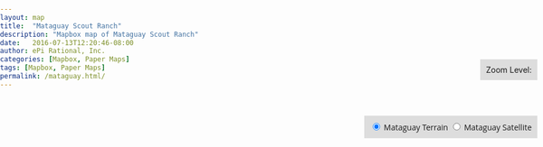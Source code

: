 ```yaml
---
layout: map
title:  "Mataguay Scout Ranch"
description: "Mapbox map of Mataguay Scout Ranch"
date:   2016-07-13T12:20:46-08:00
author: ePi Rational, Inc.
categories: [Mapbox, Paper Maps]
tags: [Mapbox, Paper Maps]
permalink: /mataguay.html/
---
```



<style>
body { margin:0; padding:0; }
#map { position:absolute; top:0; bottom:0; width:100%; }
#menu {
    margin: 10px;
    padding: 10px;
    position: absolute;
    right: 0;
    top:200px;
    z-index: 1000;
    background: #ddd;
    font-family: 'Open Sans', sans-serif;
}

#zoom-level {
  margin: 10px;
  padding: 10px;
  position: absolute;
  right: 0;
  top:100px;
  z-index: 1000;
  background: #ddd;
}
</style>

<div id='map'></div>
<div id='zoom-level'>Zoom Level: </div>
<div id='menu'>
    <input id='cio2e6fys0019b7m1trgz41mq' type='radio' name='rtoggle' value='cio2e6fys0019b7m1trgz41mq' checked='checked'>
    <label for='basic'>Mataguay Terrain</label>
    <input id='ciq02fkln0029cam150q00h3h' type='radio' name='rtoggle' value='ciq02fkln0029cam150q00h3h'>
    <label for='satellite'>Mataguay Satellite</label>
</div>
<script>
var map = new mapboxgl.Map({
    container: 'map',
    style: 'mapbox://styles/roblabs/cio2e6fys0019b7m1trgz41mq',
    zoom: 13,
    maxZoom: 16,
    center: [-116.641194, 33.199951]
});

map.addControl(new mapboxgl.Navigation());

var layerList = document.getElementById('menu');
var inputs = layerList.getElementsByTagName('input');

function switchLayer(layer) {
    var layerId = layer.target.id;
    map.setStyle('mapbox://styles/roblabs/' + layerId);
}

for (var i = 0; i < inputs.length; i++) {
    inputs[i].onclick = switchLayer;
}

map.on('zoomend', function(){
    document.getElementById('zoom-level').innerHTML = 'Zoom Level: ' + map.getZoom();
});
</script>

